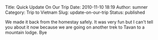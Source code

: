 Title: Quick Update On Our Trip
Date: 2010-11-10 18:19
Author: sumner
Category: Trip to Vietnam
Slug: update-on-our-trip
Status: published

We made it back from the homestay safely. It was very fun but I can't
tell you about it now because we are going on another trek to Tavan to a
mountain lodge. Bye
